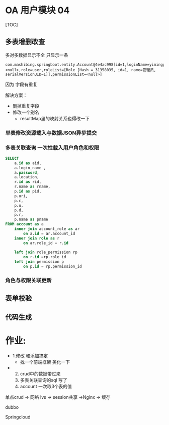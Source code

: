 # OA 用户模块 04

[TOC]



## 多表增删改查

多对多数据显示不全 只显示一条

```
com.mashibing.springboot.entity.Account@4e4ac998[id=1,loginName=yimingge,password=123,nickName=gege,age=18,location=<null>,role=user,roleList=[Role [Hash = 31358035, id=1, name=管理员, serialVersionUID=1]],permissionList=<null>]
```

因为 字段有重复

解决方案：

- 删掉重复字段
- 修改一个别名
  - resultMap里的映射关系也得改一下



### 单表修改资源载入与数据JSON异步提交

### 多表关联查询 一次性载入用户角色和权限

```sql
SELECT
	a.id as aid, 
	a.login_name ,
	a.password,
	a.location,
	r.id as rid,
	r.name as rname,
    p.id as pid,
    p.uri,
    p.c,
    p.u,
    p.d,
    p.r,
    p.name as pname
FROM account as a 
	inner join account_role as ar 
		on a.id = ar.account_id
    inner join role as r 
		on ar.role_id = r.id
        
	left join role_permission rp 
		on r.id =rp.role_id
	left join permission p 
		on p.id = rp.permission_id
```



### 角色与权限关联更新

## 表单校验

## 代码生成

# 作业:

- 1.修改 和添加搞定
  - 找一个前端框架 美化一下
- 2. crud中的数据带过来
  3. 多表关联查询的sql 写了
  4. account 一次取3个表的值 



单点crud -> 网络 lvs  -> session共享 ->Nginx -> 缓存



dubbo

Springcloud

